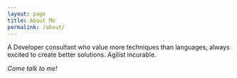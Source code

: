 ```yaml
---
layout: page
title: About Me
permalink: /about/
---
```


A Developer consultant who value more techniques than languages, always excited to create better solutions. Agilist incurable.

*Come talk to me!*
